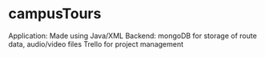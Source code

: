 # campusTours
Application: Made using Java/XML
Backend: mongoDB for storage of route data, audio/video files
Trello for project management